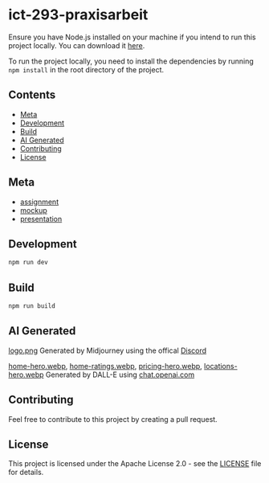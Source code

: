 # ict-293-praxisarbeit <!-- omit in toc -->

Ensure you have Node.js installed on your machine if you intend to run this project locally. You can download it [here](https://nodejs.org/en/).

To run the project locally, you need to install the dependencies by running `npm install` in the root directory of the project. 

## Contents <!-- omit in toc -->

- [Meta](#meta)
- [Development](#development)
- [Build](#build)
- [AI Generated](#ai-generated)
- [Contributing](#contributing)
- [License](#license)


## Meta

- [assignment](files/assignment.pdf)
- [mockup](files/mockup.pdf)
- [presentation](files/presentation.pdf)

## Development

```bash
npm run dev
```

## Build

```bash
npm run build
```

## AI Generated

[logo.png](src/assets/img/logo.png) Generated by Midjourney using the offical [Discord](https://discord.com/invite/midjourney)

[home-hero.webp](src/assets/img/home-hero.webp), [home-ratings.webp](src/assets/img/home-ratings.webp), [pricing-hero.webp](src/assets/img/pricing-hero.webp), [locations-hero.webp](src/assets/img/locations-hero.webp) Generated by DALL-E using [chat.openai.com](https://chat.openai.com/)

## Contributing

Feel free to contribute to this project by creating a pull request.

## License

This project is licensed under the Apache License 2.0 - see the [LICENSE](LICENSE) file for details.
